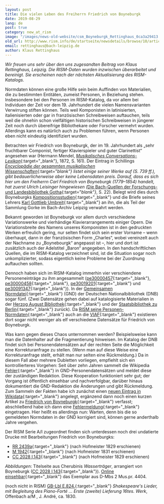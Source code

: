 ```yaml
---
layout: post
title: Die vielen Leben des Freiherrn Friedrich von Boyneburgk
date: 2019-08-29
lang: de
post: true
category: new_at_rism
image: "/images/news-old-website/csm_Boyneburgk_Rettinghaus_0ca3a29413.png"
old_url: http://www.rism.info/de/startseite/newsdetails/browse/10/article/64/the-many-lives-of-baron-friedrich-von-boyneburgk.html
email: rettinghaus@bach-leipzig.de
author: Klaus Rettinghaus
---
```


_Wir freuen uns sehr über den uns zugesandten Beitrag von Klaus Rettinghaus, Leipzig. Die RISM-Daten wurden inzwischen überarbeitet und bereinigt. Sie erscheinen nach der nächsten Aktualisierung des RISM-Katalogs._

Normdaten können eine große Hilfe sein beim Auffinden von Materialien, die zu bestimmten Entitäten, zumeist Personen, in Beziehung stehen. Insbesondere bei den Personen im RISM-Katalog, da vor allem bei Individuen der Zeit vor dem 19. Jahrhundert die vielen Namensvarianten Verwirrung stiften können. Teils weil Komponisten in latinisierten, italienisierten oder gar in französischen Schreibweisen auftauchen, teils weil die ohnehin schon vielfältigen historischen Schreibweisen in jüngerer Zeit noch durch übereifrige Bibliothekare oder Forscher vermehrt wurden. Allerdings kann es natürlich auch zu Problemen führen, wenn Personen eben nicht eindeutig identifiziert wurden.

Betrachten wir Friedrich von Boyneburgk, der im 19. Jahrhundert als „sehr fruchtbarer Componist, fertiger Klavierspieler und guter Clarinettist“ angesehen war (Hermann Mendel, [_Musikalisches Conversations-Lexikon_](http://mdz-nbn-resolving.de/urn:nbn:de:bvb:12-bsb10598430-3){:target="_blank"}, 1872, S. 161). Der Eintrag in Schillings [_Encyclopädie der gesammten musikalischen Wissenschaften_](http://mdz-nbn-resolving.de/urn:nbn:de:bvb:12-bsb10600488-3){:target="_blank"} listet einige seiner Werke auf (S. 739 ff.), gibt bedauerlicherweise aber keine Lebensdaten preis. Darauf, dass es sich hier um den Freiherrn Carl Friedrich von Boyneburgk (1779–1854) handelt, hat zuerst Ulrich Leisinger hingewiesen (_[Die Bach-Quellen der Forschungs- und Landesbibliothek Gotha](http://www.worldcat.org/oclc/185914948){:target="_blank"}_, S. 22). Belegt wird dies durch Boyneburgks [Kompositionsstudien](https://sachsen.digital/werkansicht/dlf/201530/1/){:target="_blank"}<sup><span lang="de-DE"></span></sup> und die Briefe seines Lehrers [Karl Gottlieb Umbreit](https://sachsen.digital/werkansicht/dlf/200049/229/0/){:target="_blank"} an ihn,<sup><span lang="de-DE"></a></span></sup> die als Teil der Sammlung Gorke im Bach-Archiv Leipzig verwahrt werden.

Bekannt geworden ist Boyneburgk vor allem durch verschiedene Variationswerke und vierhändige Klavierarrangements einiger Opern. Die Variationsbreite des Namens unseres Komponisten ist in den gedruckten Werken erfreulich gering, nur selten findet sich sein erster Vorname – wenn überhaupt, dann in der französischen Form „Charles“, wobei vereinzelt auch der Nachname zu „Boynebourgk“ angepasst ist –, hier und dort ist zusätzlich auch der Adelstitel „Baron“ angegeben. In den handschriftlichen Quellen, die im RISM-Katalog verzeichnet sind, ist die Situation sogar noch unkomplizierter, sodass eigentlich keine Probleme bei der Zuordnung auftauchen sollten.

Dennoch haben sich im RISM-Katalog immerhin vier verschiendene Personeneinträge zu ihm angesammelt ([pe30000457](https://opac.rism.info/search?id=pe30000457){:target="_blank"}, [pe30000458](https://opac.rism.info/search?id=pe30000458){:target="_blank"}, [pe30019201](https://opac.rism.info/search?id=pe30019201){:target="_blank"} und [pe30091347](https://opac.rism.info/search?id=pe30091347){:target="_blank"}). In der [Gemeinsamen Normdatei](https://www.dnb.de/DE/Professionell/Standardisierung/GND/gnd_node.html){:target="_blank"} (GND) der Deutschen Nationalbibliothek (DNB) sogar fünf. (Zwei Datensätze gehen dabei auf katalogisierte Materialien in der [Herzog August Bibliothek](http://opac.lbs-braunschweig.gbv.de/DB=2/XMLPRS=N/PPN?PPN=151428549){:target="_blank"} und der [Staatsbibliothek zu Berlin](http://stabikat.de/DB=1/XMLPRS=N/PPN?PPN=279571968){:target="_blank"} zurück). Da [RISM seine Personen-Normdaten](/new_at_rism/2019/01/31/rism-in-viaf.html){:target="_blank"} auch an die [VIAF](http://viaf.org/){:target="_blank"} existieren dort sogar nicht weniger als elf verschiedene Datensätze für Friedrich von Boyneburgk.

Was kann gegen dieses Chaos unternommen werden? Beispielsweise kann man die Datenhalter auf die Fragmentierung hinweisen. Im Katalog der DNB findet sich bei Personendatensätzen auf der rechten Seite die Möglichkeit eine Korrekturanfrage zu stellen. (Wenn man auf diese Weise eine Korrekturanfrage stellt, erhält man nur selten eine Rückmeldung.) Da in diesem Fall aber mehrere Dubletten vorliegen, empfiehlt sich ein kontrollierteres Vorgehen: Seit über zehn Jahren sammelt die Wikipedia [Fehler](https://de.wikipedia.org/wiki/Wikipedia:GND/Fehlermeldung){:target="_blank"} in GND-Personendatensätzen und meldet diese der zuständigen Redaktion. Diese Kooperation funktioniert sehr gut; der Vorgang ist öffentlich einsehbar und nachverfolgbar, darüber hinaus dokumentiert die GND-Redaktion die Änderungen und gibt Rückmeldung. Zum Sammeln der Fakten habe ich zunächst einen [neuen Eintrag in Wikidata](https://www.wikidata.org/wiki/Q66300899){:target="_blank"} angelegt, ergänzend dann noch einen kurzen Artikel zu [Friedrich von Boyneburgk](https://de.wikipedia.org/wiki/Friedrich_von_Boyneburgk){:target="_blank"} verfasst; abschließend habe ich dann eine [Fehlermeldung](https://de.wikipedia.org/wiki/Wikipedia:GND/Fehlermeldung/August_2019){:target="_blank"} eingetragen. Hier heißt es allerdings nun: Warten, denn bis die so gemeldeten Normdaten in der GND korrigiert sind, können gerne anderthalb Jahre vergehen.

Der RISM Serie A/I zugeordnet finden sich unterdessen noch drei undatierte Drucke mit Bearbeitungen Friedrich von Boyneburgks:

- [RR 2439a](https://opac.rism.info/search?id=00000991010146&View=rism){:target="_blank"} (nach Hofmeister 1829 erschienen)
- [M 1942](https://opac.rism.info/search?id=00000990040627&View=rism){:target="_blank"} (nach Hofmeister 1831 erschienen)
- [CC 2028 I,143](https://opac.rism.info/search?id=00000991015762&View=rism){:target="_blank"} (nach Hofmeister 1829 erschienen)


_Abbildungen_:
Titelseite aus Cherubinis _Wasserträger_, arrangiert von Boyneburgk ([CC 2028 I,143](https://opac.rism.info/search?id=00000991015762&View=rism){:target="_blank"}). [Online einsehbar](http://mdz-nbn-resolving.de/urn:nbn:de:bvb:12-bsb00074844-2){:target="_blank"} das Exemplar aus D-Mbs 2 Mus.pr. 4404.

(noch nicht in RISM) [GB-Lbl E.824.](http://explore.bl.uk/BLVU1:LSCOP-ALL:BLL01018681487){:target="_blank"} _Shakespeare's Lieder, mit Begleitung des Piano-Forté ... Erste (zweite) Lieferung 16tes. Werk_, Offenbach a/M , J. André, ca. 1830.